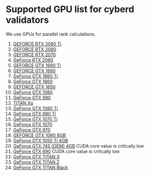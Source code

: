 # Supported GPU list for cyberd validators

We use GPUs for parallel rank calculations.

1. [GEFORCE RTX 2080 Ti](https://www.nvidia.com/en-us/geforce/graphics-cards/rtx-2080-ti/)
2. [GEFORCE RTX 2080](https://www.nvidia.com/en-us/geforce/graphics-cards/rtx-2080/)
3. [GEFORCE RTX 2070](https://www.nvidia.com/en-us/geforce/graphics-cards/rtx-2070/)
4. [GeForce RTX 2060](https://www.nvidia.com/en-us/geforce/graphics-cards/rtx-2060/)
5. [GEFORCE GTX 1660 Ti](https://www.nvidia.com/en-us/geforce/graphics-cards/gtx-1660-ti/)
6. [GEFORCE GTX 1660](https://www.nvidia.com/en-us/geforce/graphics-cards/gtx-1660-ti/)
7. [GeForce GTX 1660 Ti](https://www.nvidia.com/en-us/geforce/graphics-cards/gtx-1660-ti/)
8. [GeForce GTX 1660](https://www.nvidia.com/en-us/geforce/graphics-cards/gtx-1660-ti/)
9. [GEFORCE GTX 1650](https://www.nvidia.com/en-us/geforce/graphics-cards/gtx-1650/)
10. [GeForce GTX 1080](https://www.nvidia.com/en-us/geforce/products/10series/geforce-gtx-1080/)
11. [GeForce GTX 980](https://www.nvidia.com/en-us/geforce/products/10series/geforce-gtx-1080/)
12. [TITAN Xp](https://www.nvidia.com/en-us/titan/titan-xp/)
13. [GeForce GTX 1080 Ti](https://www.nvidia.com/en-us/geforce/products/10series/geforce-gtx-1080-ti/)
14. [GeForce GTX 980 Ti](https://www.nvidia.com/en-us/geforce/products/10series/geforce-gtx-1080-ti/)
15. [GeForce GTX 1070 Ti](https://www.nvidia.com/en-us/geforce/products/10series/geforce-gtx-1070-ti/)
16. [GeForce GTX 1070](https://www.nvidia.com/en-us/geforce/products/10series/geforce-gtx-1070-ti/)
17. [GeForce GTX 970](https://www.nvidia.com/en-us/geforce/products/10series/geforce-gtx-1070-ti/)
18. [GEFORCE GTX 1060 6GB](https://www.nvidia.com/en-us/geforce/products/10series/geforce-gtx-1060/)
19. [GeForce GTX 1050 Ti 4GB](https://www.nvidia.com/en-us/geforce/products/10series/geforce-gtx-1050/)
20. [GeForce GTX 745 (OEM) 4GB](https://www.geforce.com/hardware/desktop-gpus/geforce-gtx-745-oem/specifications) CUDA core value is critically low
21. [GeForce GTX 690](https://www.geforce.com/hardware/desktop-gpus/geforce-gtx-690/specifications) CUDA core value is critically low
22. [GeForce GTX TITAN X](https://www.geforce.com/hardware/desktop-gpus/geforce-gtx-titan-x/specifications)
23. [GeForce GTX TITAN Z](https://www.geforce.com/hardware/desktop-gpus/geforce-gtx-titan-z/specifications)
24. [GeForce GTX TITAN Black](https://www.geforce.com/hardware/desktop-gpus/geforce-gtx-titan-black/specifications)
